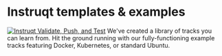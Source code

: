 # Instruqt templates & examples
[![Instruqt Validate, Push, and Test](https://github.com/instruqt/templates/actions/workflows/validate-push-test.yml/badge.svg)](https://github.com/instruqt/templates/actions/workflows/validate-push-test.yml)
We've created a library of tracks you can learn from. Hit the ground running with our fully-functioning example tracks featuring Docker, Kubernetes, or standard Ubuntu.

